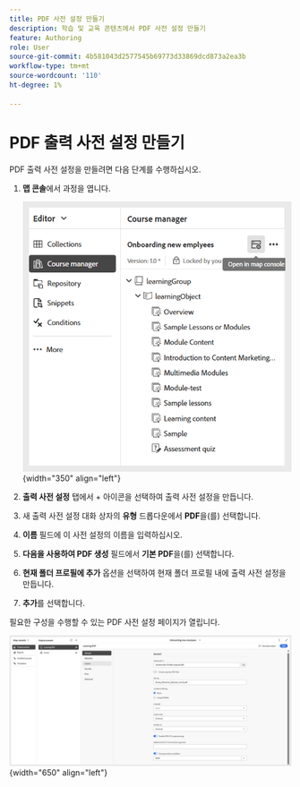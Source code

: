 ```yaml
---
title: PDF 사전 설정 만들기
description: 학습 및 교육 콘텐츠에서 PDF 사전 설정 만들기
feature: Authoring
role: User
source-git-commit: 4b581043d2577545b69773d33869dcd873a2ea3b
workflow-type: tm+mt
source-wordcount: '110'
ht-degree: 1%

---
```


# PDF 출력 사전 설정 만들기

PDF 출력 사전 설정을 만들려면 다음 단계를 수행하십시오.

1. **맵 콘솔**&#x200B;에서 과정을 엽니다.

   ![](assets/open-in-map-console.png){width="350" align="left"}

1. **출력 사전 설정** 탭에서 + 아이콘을 선택하여 출력 사전 설정을 만듭니다.
1. 새 출력 사전 설정 대화 상자의 **유형** 드롭다운에서 **PDF**&#x200B;을(를) 선택합니다.
1. **이름** 필드에 이 사전 설정의 이름을 입력하십시오.
1. **다음을 사용하여 PDF 생성** 필드에서 **기본 PDF**&#x200B;을(를) 선택합니다.
1. **현재 폴더 프로필에 추가** 옵션을 선택하여 현재 폴더 프로필 내에 출력 사전 설정을 만듭니다.
1. **추가**&#x200B;를 선택합니다.

필요한 구성을 수행할 수 있는 PDF 사전 설정 페이지가 열립니다.

![](assets/learning-pdf-preset.png){width="650" align="left"}


